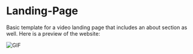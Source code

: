 # Landing-Page
Basic template for a video landing page that includes an about section as well.  Here is a preview of the website:

![GIF](https://i.imgur.com/a/sNMbXZP.gif)
